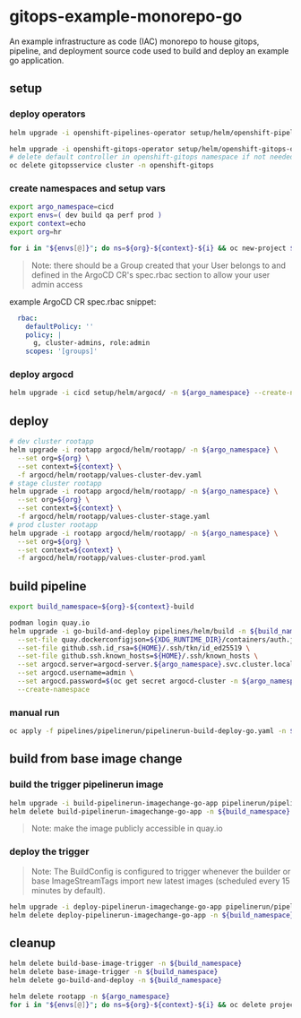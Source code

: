 # gitops-example-monorepo-go

An example infrastructure as code (IAC) monorepo to house gitops, pipeline, and deployment source code used to build and deploy an example go application.

## setup

### deploy operators

```sh
helm upgrade -i openshift-pipelines-operator setup/helm/openshift-pipelines-operator/ -n openshift-operators
```

```sh
helm upgrade -i openshift-gitops-operator setup/helm/openshift-gitops-operator/ -n openshift-operators
# delete default controller in openshift-gitops namespace if not needed
oc delete gitopsservice cluster -n openshift-gitops
```

### create namespaces and setup vars

```sh
export argo_namespace=cicd
export envs=( dev build qa perf prod )
export context=echo
export org=hr

for i in "${envs[@]}"; do ns=${org}-${context}-${i} && oc new-project ${ns} && oc label namespace ${ns} argocd.argoproj.io/managed-by=${argo_namespace}; done
```

> Note: there should be a Group created that your User belongs to and defined in the ArgoCD CR's spec.rbac section to allow your user admin access

example ArgoCD CR spec.rbac snippet:

```yaml
  rbac:
    defaultPolicy: ''
    policy: |
      g, cluster-admins, role:admin
    scopes: '[groups]'
```

### deploy argocd

```sh
helm upgrade -i cicd setup/helm/argocd/ -n ${argo_namespace} --create-namespace
```

## deploy

```sh
# dev cluster rootapp
helm upgrade -i rootapp argocd/helm/rootapp/ -n ${argo_namespace} \
  --set org=${org} \
  --set context=${context} \
  -f argocd/helm/rootapp/values-cluster-dev.yaml
# stage cluster rootapp
helm upgrade -i rootapp argocd/helm/rootapp/ -n ${argo_namespace} \
  --set org=${org} \
  --set context=${context} \
  -f argocd/helm/rootapp/values-cluster-stage.yaml
# prod cluster rootapp
helm upgrade -i rootapp argocd/helm/rootapp/ -n ${argo_namespace} \
  --set org=${org} \
  --set context=${context} \
  -f argocd/helm/rootapp/values-cluster-prod.yaml
```

## build pipeline

```sh
export build_namespace=${org}-${context}-build
```

```sh
podman login quay.io
helm upgrade -i go-build-and-deploy pipelines/helm/build -n ${build_namespace} \
  --set-file quay.dockerconfigjson=${XDG_RUNTIME_DIR}/containers/auth.json \
  --set-file github.ssh.id_rsa=${HOME}/.ssh/tkn/id_ed25519 \
  --set-file github.ssh.known_hosts=${HOME}/.ssh/known_hosts \
  --set argocd.server=argocd-server.${argo_namespace}.svc.cluster.local \
  --set argocd.username=admin \
  --set argocd.password=$(oc get secret argocd-cluster -n ${argo_namespace} -o jsonpath={.data.admin\\.password} | base64 -d) \
  --create-namespace
```

### manual run

```sh
oc apply -f pipelines/pipelinerun/pipelinerun-build-deploy-go.yaml -n ${build_namespace}
```

## build from base image change

### build the trigger pipelinerun image

```sh
helm upgrade -i build-pipelinerun-imagechange-go-app pipelinerun/pipelinerun-imagechange-go-app/helm/build -n ${build_namespace}
helm delete build-pipelinerun-imagechange-go-app -n ${build_namespace}
```

> Note: make the image publicly accessible in quay.io

### deploy the trigger

> Note: The BuildConfig is configured to trigger whenever the builder or base ImageStreamTags import new latest images (scheduled every 15 minutes by default).

```sh
helm upgrade -i deploy-pipelinerun-imagechange-go-app pipelinerun/pipelinerun-imagechange-go-app/helm/deploy -n ${build_namespace}
helm delete deploy-pipelinerun-imagechange-go-app -n ${build_namespace}
```

## cleanup

```sh
helm delete build-base-image-trigger -n ${build_namespace}
helm delete base-image-trigger -n ${build_namespace}
helm delete go-build-and-deploy -n ${build_namespace}

helm delete rootapp -n ${argo_namespace}
for i in "${envs[@]}"; do ns=${org}-${context}-${i} && oc delete project ${ns}; done
```
